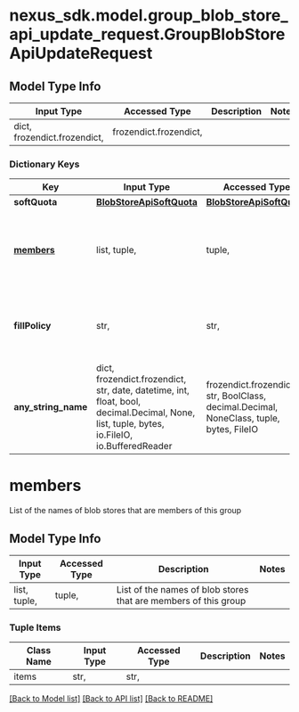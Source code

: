 # nexus_sdk.model.group_blob_store_api_update_request.GroupBlobStoreApiUpdateRequest

## Model Type Info
Input Type | Accessed Type | Description | Notes
------------ | ------------- | ------------- | -------------
dict, frozendict.frozendict,  | frozendict.frozendict,  |  | 

### Dictionary Keys
Key | Input Type | Accessed Type | Description | Notes
------------ | ------------- | ------------- | ------------- | -------------
**softQuota** | [**BlobStoreApiSoftQuota**](BlobStoreApiSoftQuota.md) | [**BlobStoreApiSoftQuota**](BlobStoreApiSoftQuota.md) |  | [optional] 
**[members](#members)** | list, tuple,  | tuple,  | List of the names of blob stores that are members of this group | [optional] 
**fillPolicy** | str,  | str,  |  | [optional] must be one of ["roundRobin", "writeToFirst", ] 
**any_string_name** | dict, frozendict.frozendict, str, date, datetime, int, float, bool, decimal.Decimal, None, list, tuple, bytes, io.FileIO, io.BufferedReader | frozendict.frozendict, str, BoolClass, decimal.Decimal, NoneClass, tuple, bytes, FileIO | any string name can be used but the value must be the correct type | [optional]

# members

List of the names of blob stores that are members of this group

## Model Type Info
Input Type | Accessed Type | Description | Notes
------------ | ------------- | ------------- | -------------
list, tuple,  | tuple,  | List of the names of blob stores that are members of this group | 

### Tuple Items
Class Name | Input Type | Accessed Type | Description | Notes
------------- | ------------- | ------------- | ------------- | -------------
items | str,  | str,  |  | 

[[Back to Model list]](../../README.md#documentation-for-models) [[Back to API list]](../../README.md#documentation-for-api-endpoints) [[Back to README]](../../README.md)

